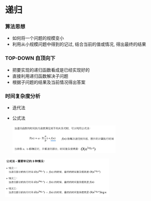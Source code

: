 # 递归

### 算法思想
- 如何将一个问题的规模变小
- 利用从小规模问题中得到的记过, 结合当前的值或情况, 得出最终的结果


### TOP-DOWN 自顶向下
- 把要实现的递归函数看成是已经实现好的
- 直接利用递归函数解决子问题
- 根据子问题的结果及当前情况得出答案

### 时间复杂度分析

- 迭代法

- 公式法

  <img src="image-20220223184506152.png" alt="image-20220223184506152" style="zoom: 33%;" />

<img src="image-20220223184922583.png" alt="image-20220223184922583" style="zoom:33%;" />
